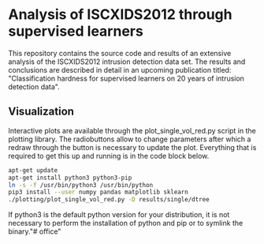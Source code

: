 # Analysis of ISCXIDS2012 through supervised learners
This repository contains the source code and results of an extensive analysis of the ISCXIDS2012 intrusion detection data set.
The results and conclusions are described in detail in an upcoming publication titled: "Classification hardness for supervised learners on 20 years of intrusion detection data".

## Visualization
Interactive plots are available through the plot_single_vol_red.py script in the plotting library. 
The radiobuttons allow to change parameters after which a redraw through the button is necessary to update the plot.
Everything that is required to get this up and running is in the code block below.

```bash
apt-get update
apt-get install python3 python3-pip
ln -s -f /usr/bin/python3 /usr/bin/python
pip3 install --user numpy pandas matplotlib sklearn
./plotting/plot_single_vol_red.py -D results/single/dtree
```
If python3 is the default python version for your distribution, it is not necessary to perform the installation of python and pip or to symlink the binary."# office" 
